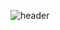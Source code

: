 
![header](https://capsule-render.vercel.app/api?type=waving&color=auto&height=280&section=header&text=Hi%20there!&fontSize=90&animation=fadeIn&fontAlignY=35&desc=Welcome%20to%20Soyoung's%20GitHub%20!&descAlignY=58&descAlign=50)

